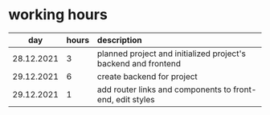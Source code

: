 # working hours

| day | hours | description  |
| :----:|:-----| :-----|
| 28.12.2021 | 3   | planned project and initialized project's backend and frontend |
| 29.12.2021 | 6   | create backend for project |
| 29.12.2021 | 1   | add router links and components to front-end, edit styles |